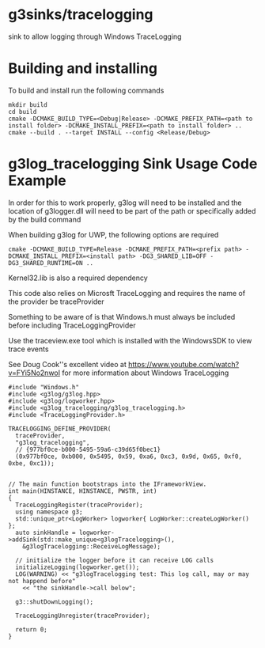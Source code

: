 # g3sinks/tracelogging
sink to allow logging through Windows TraceLogging

# Building and installing
To build and install run the following commands
```
mkdir build
cd build
cmake -DCMAKE_BUILD_TYPE=<Debug|Release> -DCMAKE_PREFIX_PATH=<path to install folder> -DCMAKE_INSTALL_PREFIX=<path to install folder> ..
cmake --build . --target INSTALL --config <Release/Debug>
```

# g3log_tracelogging Sink Usage Code Example
In order for this to work properly, g3log will need to be installed and the location of g3logger.dll will need to be part of the path or specifically added by the build command

When building g3log for UWP, the following options are required
```
cmake -DCMAKE_BUILD_TYPE=Release -DCMAKE_PREFIX_PATH=<prefix path> -DCMAKE_INSTALL_PREFIX=<install path> -DG3_SHARED_LIB=OFF -DG3_SHARED_RUNTIME=ON ..
```

Kernel32.lib is also a required dependency

This code also relies on Microsft TraceLogging and requires the name of the provider be traceProvider

Something to be aware of is that Windows.h must always be included before including TraceLoggingProvider

Use the traceview.exe tool which is installed with the WindowsSDK to view trace events

See Doug Cook''s excellent video at https://www.youtube.com/watch?v=FYi5No2nwoI for more information about Windows TraceLogging

```
#include "Windows.h"
#include <g3log/g3log.hpp>
#include <g3log/logworker.hpp>
#include <g3log_tracelogging/g3log_tracelogging.h>
#include <TraceLoggingProvider.h>

TRACELOGGING_DEFINE_PROVIDER(
  traceProvider,
  "g3log_tracelogging",
  // {977bf0ce-b000-5495-59a6-c39d65f0bec1}
  (0x977bf0ce, 0xb000, 0x5495, 0x59, 0xa6, 0xc3, 0x9d, 0x65, 0xf0, 0xbe, 0xc1));


// The main function bootstraps into the IFrameworkView.
int main(HINSTANCE, HINSTANCE, PWSTR, int)
{
  TraceLoggingRegister(traceProvider);
  using namespace g3;
  std::unique_ptr<LogWorker> logworker{ LogWorker::createLogWorker() };
  auto sinkHandle = logworker->addSink(std::make_unique<g3logTracelogging>(),
    &g3logTracelogging::ReceiveLogMessage);

  // initialize the logger before it can receive LOG calls
  initializeLogging(logworker.get());
  LOG(WARNING) << "g3logTracelogging test: This log call, may or may not happend before"
    << "the sinkHandle->call below";

  g3::shutDownLogging();

  TraceLoggingUnregister(traceProvider);

  return 0;
}
```

